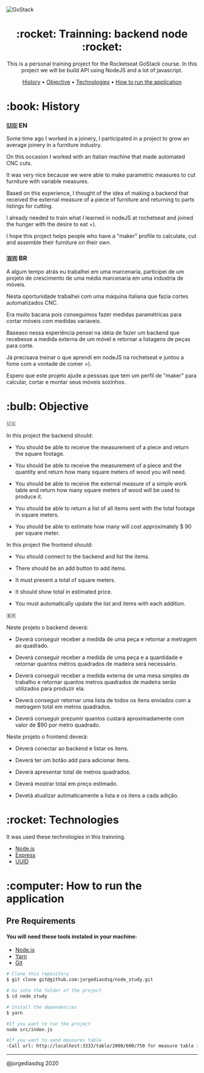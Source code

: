 <img alt="GoStack" src="https://storage.googleapis.com/golden-wind/bootcamp-gostack/header-desafios.png" />

<h1 align="center">:rocket: Trainning: backend node :rocket:</h1>

<p align="center">This is a personal training project for the Rocketseat GoStack course. In this project we will be build API using NodeJS and a lot of javascript.</p>

</p>
<p align="center">
 <a href="#history">History</a> •
 <a href="#objective">Objective</a> •
 <a href="#technologies">Technologies</a> •
 <a href="#how-to-run">How to run the application</a>
</p>
<h1 id="history">:book: History</h1>

### :us: EN

Some time ago I worked in a joinery, I participated in a project to grow an average joinery in a furniture industry. 

On this occasion I worked with an Italian machine that made automated CNC cuts. 

It was very nice because we were able to make parametric measures to cut furniture with variable measures. 

Based on this experience, I thought of the idea of making a backend that received the external measure of a piece of furniture and returning to parts listings for cutting. 

I already needed to train what I learned in nodeJS at rochetseat and joined the hunger with the desire to eat =). 

I hope this project helps people who have a "maker" profile to calculate, cut and assemble their furniture on their own.

### :brazil: BR

A algum tempo atrás eu trabalhei em uma marcenaria, participei de um projeto de crescimento de uma média marcenaria em uma industria de móveis. 

Nesta oportunidade trabalhei com uma máquina italiana que fazia cortes automatizados CNC. 

Era muito bacana pois conseguimos fazer medidas paramétricas para cortar móveis com medidas variaveis. 

Baseaso nessa experiência pensei na idéia de fazer um backend que recebesse a medida externa de um móvel e retornar a listagens de peças para corte. 

Já precisava treinar o que aprendi em nodeJS na rochetseat e juntou a fome com a vontade de comer =).

Espero que este projeto ajude a pessoas que tem um perfil de "maker" para calcular, cortar e montar seus móveis sozinhos.



<h1 id="objective">:bulb: Objective</h1>

:us:


In this project the backend should:

- You should be able to receive the measurement of a piece and return the square footage.

- You should be able to receive the measurement of a piece and the quantity and return how many square meters of wood you will need.

- You should be able to receive the external measure of a simple work table and return how many square meters of wood will be used to produce it.

- You should be able to return a list of all items sent with the total footage in square meters.

- You should be able to estimate how many will cost approximately $ 90 per square meter.

In this project the frontend should:

- You should connect to the backend and list the items.

- There should be an add button to add items.
  
- It must present a total of square meters.
  
- It should show total in estimated price.
  
- You must automatically update the list and items with each addition.


:brazil:

Neste projeto o backend deverá:

- Deverá conseguir receber a medida de uma peça e retornar a metragem ao quadrado.

- Deverá conseguir receber a medida de uma peça e a quantidade e retornar quantos métros quadrados de madeira será necessário.

- Deverá conseguir receber a medida externa de uma mesa simples de trabalho e retornar quantos metros quadrados de madeira serão utilizados para produzir ela.

- Deverá conseguir retornar uma lista de todos os ítens enviados com a metragem total em metros quadrados.

- Deverá conseguir prezumir quantos custará aproximadamente com valor de $90 por metro quadrado.

Neste projeto o frontend deverá:

- Deverá conectar ao backend e listar os itens.
  
-  Deverá ter um botão add para adicionar itens.
   
- Deverá apresentar total de metros quadrados.
  
- Deverá mostrar total em preço estimado.
  
- Devetá atualizar autimaticamente a lista e os itens a cada adição.
  

</p>

<h1 id="technologies">:rocket: Technologies</h1>

<p>It was used these technologies in this trainning.</p>

- [Node.js](https://nodejs.org/en/ "Node.js")
- [Express](http://expressjs.com/ "Express")
- [UUID](https://www.npmjs.com/package/uuid "UUID")

<h1 id="how-to-run">:computer: How to run the application</h1>

<h2>Pre Requirements</h2>

<h4>You will need these tools instaled in your machine:</h4>

- [Node.js](https://nodejs.org/en/ "Node.js")
- [Yarn](https://yarnpkg.com/ "Yarn")
- [Git](https://git-scm.com/ "Git")

```bash
# Clone this repository
$ git clone git@github.com:jorgediasdsg/node_study.git

# Go into the folder of the project
$ cd node_study

# Install the dependencies
$ yarn

#If you want to run the project
node src/index.js

#If you want to send measures table
-Call url: http://localhost:3333/table/2000/600/750 for measure table in milimeters.  
```
<hr>

@jorgediasdsg 2020
